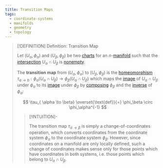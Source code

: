```yaml
---
title: Transition Maps
tags:
  - coordinate-systems
  - manifolds
  - geometry
  - topology
---
```


>[!DEFINITION] Definition: Transition Map
>
>Let $(U_{\alpha}, \phi_{\alpha})$ and $(U_{\beta}, \phi_{\beta})$ be two [charts](index.md) for an $n$-[manifold](../index.md) such that the [intersection](../../../Set%20Theory/Set%20Operations.md) $U_{\alpha} \cap U_{\beta}$ is [nonempty](../../../Set%20Theory/The%20Empty%20Set.md).
>
>The **transition map** from $(U_{\alpha}, \phi_{\alpha})$ to $(U_{\beta}, \phi_{\beta})$ is the [homeomorphism](../../../Topology/Continuity/Homeomorphisms/index.md) $\tau_{a\to b}: \phi_\alpha(U_\alpha \cap U_\beta) \to \phi_\beta(U_\alpha \cap U_\beta)$ which maps the [image](../../../Analysis/Functions/index.md) of $U_\alpha \cap U_\beta$ under $\phi_\alpha$ to its [image](../../../Analysis/Functions/index.md) under $\phi_\beta$ by [composing](../../../Analysis/Functions/Composition.md) $\phi_\beta$ and the [inverse](../../../Analysis/Functions/Types%20of%20Functions/Injection.md) of $\phi_\alpha$:
>
>$$
>\tau_{ \alpha \to \beta} \overset{\text{def}}{=} \phi_\beta \circ \phi_\alpha^{-1}
>$$
>
>>[!INTUITION]-
>>
>>The transition map $\tau_{ \alpha \to \beta }$ is simply a change-of-coordinates operation, which converts coordinates from the coordinate system $\phi_{\alpha}$ to the coordinate system $\phi_{\beta}$. However, since coordinates on a manifold are only locally defined, such a change of coordinates makes sense only for those points which have coordinates in both systems, i.e. those points which belong to $U_{\alpha} \cap U_{\beta}$.
>>
>